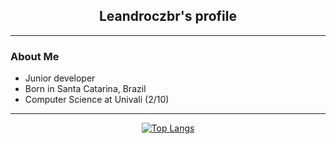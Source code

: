 <h2 align="center">Leandroczbr's profile</h2>

---

<h3>About Me</h3>
<ul>
  <li>Junior developer</li>
  <li>Born in Santa Catarina, Brazil</li>
  <li>Computer Science at Univali (2/10)</li>
</ul>

---
<div align=center>
  
[![Top Langs](https://github-readme-stats.vercel.app/api/top-langs/?username=leandroczbr&layout=donut&theme=midnight-purple)](https://github.com/anuraghazra/github-readme-stats)

</div>
